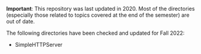 **Important**:  This repository was last updated in 2020.
Most of the directories (especially those related to topics covered at the end of the semester) are out of date.

The following directories have been checked and updated for Fall 2022:
* SimpleHTTPServer